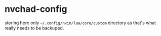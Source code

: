 # nvchad-config

storing here only `~/.config/nvim/lua/core/custom` directory as that's what really needs to be backuped.
